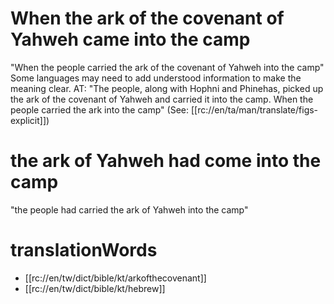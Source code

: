# When the ark of the covenant of Yahweh came into the camp

"When the people carried the ark of the covenant of Yahweh into the camp" Some languages may need to add understood information to make the meaning clear. AT: "The people, along with Hophni and Phinehas, picked up the ark of the covenant of Yahweh and carried it into the camp. When the people carried the ark into the camp" (See: [[rc://en/ta/man/translate/figs-explicit]])

# the ark of Yahweh had come into the camp

"the people had carried the ark of Yahweh into the camp"

# translationWords

* [[rc://en/tw/dict/bible/kt/arkofthecovenant]]
* [[rc://en/tw/dict/bible/kt/hebrew]]